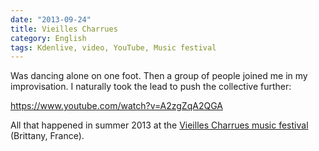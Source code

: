 ```yaml
---
date: "2013-09-24"
title: Vieilles Charrues
category: English
tags: Kdenlive, video, YouTube, Music festival
---
```


Was dancing alone on one foot. Then a group of people joined me in my improvisation. I naturally took the lead to push the collective further:

https://www.youtube.com/watch?v=A2zgZqA2QGA

All that happened in summer 2013 at the [Vieilles Charrues music festival](https://en.wikipedia.org/wiki/Vieilles_Charrues_Festival) (Brittany, France).
